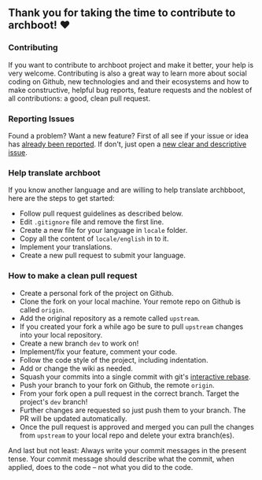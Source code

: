 ## Thank you for taking the time to contribute to archboot! ♥

### Contributing

If you want to contribute to archboot project and make it better, your help is very welcome. Contributing is also a great way to learn more about social coding on Github, new technologies and and their ecosystems and how to make constructive, helpful bug reports, feature requests and the noblest of all contributions: a good, clean pull request.

### Reporting Issues

Found a problem? Want a new feature? First of all see if your issue or idea has [already been reported](https://github.com/grm34/archboot/issues).
If don't, just open a [new clear and descriptive issue](https://github.com/grm34/archboot/issues/new/choose).

### Help translate archboot

If you know another language and are willing to help translate archbboot, here are the steps to get started:

- Follow pull request guidelines as described below.
- Edit `.gitignore` file and remove the first line.
- Create a new file for your language in `locale` folder.
- Copy all the content of `locale/english` in to it.
- Implement your translations.
- Create a new pull request to submit your language.

### How to make a clean pull request

- Create a personal fork of the project on Github.
- Clone the fork on your local machine. Your remote repo on Github is called `origin`.
- Add the original repository as a remote called `upstream`.
- If you created your fork a while ago be sure to pull `upstream` changes into your local repository.
- Create a new branch `dev` to work on!
- Implement/fix your feature, comment your code.
- Follow the code style of the project, including indentation.
- Add or change the wiki as needed.
- Squash your commits into a single commit with git's [interactive rebase](https://help.github.com/en/github/using-git/about-git-rebase).
- Push your branch to your fork on Github, the remote `origin`.
- From your fork open a pull request in the correct branch. Target the project's `dev` branch!
- Further changes are requested so just push them to your branch. The PR will be updated automatically.
- Once the pull request is approved and merged you can pull the changes from `upstream` to your local repo and delete your extra branch(es).

And last but not least: Always write your commit messages in the present tense. Your commit message should describe what the commit, when applied, does to the code – not what you did to the code.
